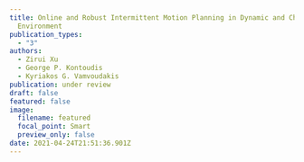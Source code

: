 ```yaml
---
title: Online and Robust Intermittent Motion Planning in Dynamic and Changing
  Environment
publication_types:
  - "3"
authors:
  - Zirui Xu
  - George P. Kontoudis
  - Kyriakos G. Vamvoudakis
publication: under review
draft: false
featured: false
image:
  filename: featured
  focal_point: Smart
  preview_only: false
date: 2021-04-24T21:51:36.901Z
---
```

